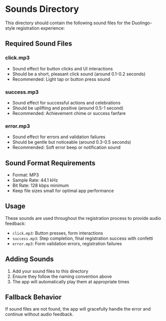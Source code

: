 # Sounds Directory

This directory should contain the following sound files for the Duolingo-style registration experience:

## Required Sound Files

### click.mp3
- Sound effect for button clicks and UI interactions
- Should be a short, pleasant click sound (around 0.1-0.2 seconds)
- Recommended: Light tap or button press sound

### success.mp3
- Sound effect for successful actions and celebrations
- Should be uplifting and positive (around 0.5-1 second)
- Recommended: Achievement chime or success fanfare

### error.mp3
- Sound effect for errors and validation failures
- Should be gentle but noticeable (around 0.3-0.5 seconds)
- Recommended: Soft error beep or notification sound

## Sound Format Requirements
- Format: MP3
- Sample Rate: 44.1 kHz
- Bit Rate: 128 kbps minimum
- Keep file sizes small for optimal app performance

## Usage
These sounds are used throughout the registration process to provide audio feedback:
- `click.mp3`: Button presses, form interactions
- `success.mp3`: Step completion, final registration success with confetti
- `error.mp3`: Form validation errors, registration failures

## Adding Sounds
1. Add your sound files to this directory
2. Ensure they follow the naming convention above
3. The app will automatically play them at appropriate times

## Fallback Behavior
If sound files are not found, the app will gracefully handle the error and continue without audio feedback.